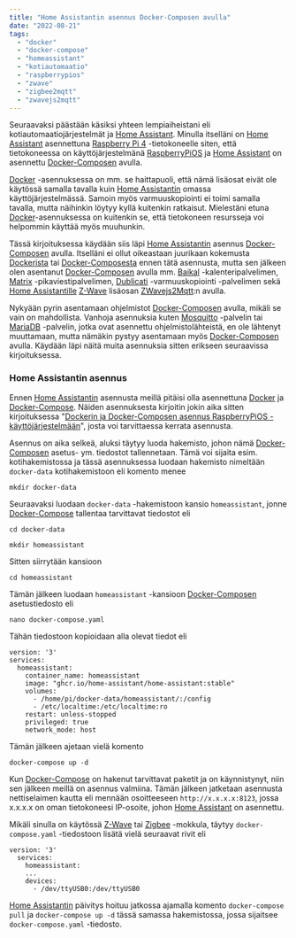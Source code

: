 ```yaml
---
title: "Home Assistantin asennus Docker-Composen avulla"
date: "2022-08-21"
tags: 
  - "docker"
  - "docker-compose"
  - "homeassistant"
  - "kotiautomaatio"
  - "raspberrypios"
  - "zwave"
  - "zigbee2mqtt"
  - "zwavejs2mqtt"
---
```


Seuraavaksi päästään käsiksi yhteen lempiaiheistani eli kotiautomaatiojärjestelmät ja [Home Assistant](https://www.home-assistant.io/). Minulla itselläni on [Home Assistant](https://www.home-assistant.io/) asennettuna [Raspberry Pi 4](https://www.raspberrypi.com/products/raspberry-pi-4-model-b/) -tietokoneelle siten, että tietokoneessa on käyttöjärjestelmänä [RaspberryPiOS](https://www.raspberrypi.com/software/) ja [Home Assistant](https://www.home-assistant.io/) on asennettu [Docker-Composen](https://docs.docker.com/compose/) avulla.

[Docker](https://www.docker.com/) -asennuksessa on mm. se haittapuoli, että nämä lisäosat eivät ole käytössä samalla tavalla kuin [Home Assistantin](https://www.home-assistant.io/) omassa käyttöjärjestelmässä. Samoin myös varmuuskopiointi ei toimi samalla tavalla, mutta näihinkin löytyy kyllä kuitenkin ratkaisut. Mielestäni etuna [Docker](https://www.docker.com/)\-asennuksessa on kuitenkin se, että tietokoneen resursseja voi helpommin käyttää myös muuhunkin.

Tässä kirjoituksessa käydään siis läpi [Home Assistantin](https://www.home-assistant.io/) asennus [Docker-Composen](https://docs.docker.com/compose/) avulla. Itselläni ei ollut oikeastaan juurikaan kokemusta [Dockerista](https://www.docker.com/) tai [Docker-Composesta](https://docs.docker.com/compose/) ennen tätä asennusta, mutta sen jälkeen olen asentanut [Docker-Composen](https://docs.docker.com/compose/) avulla mm. [Baikal](https://sabre.io/baikal/) -kalenteripalvelimen, [Matrix](https://matrix.org/) -pikaviestipalvelimen, [Dublicati](https://www.duplicati.com/) -varmuuskopiointi -palvelimen sekä [Home Assistantille](https://www.home-assistant.io/) [Z-Wave](https://en.wikipedia.org/wiki/Z-Wave) lisäosan [ZWavejs2Mqtt](https://zwave-js.github.io/zwavejs2mqtt/#/):n avulla.

Nykyään pyrin asentamaan ohjelmistot [Docker-Composen](https://docs.docker.com/compose/) avulla, mikäli se vain on mahdollista. Vanhoja asennuksia kuten [Mosquitto](https://mosquitto.org/) -palvelin tai [MariaDB](https://mariadb.org/) -palvelin, jotka ovat asennettu ohjelmistolähteistä, en ole lähtenyt muuttamaan, mutta nämäkin pystyy asentamaan myös [Docker-Composen](https://docs.docker.com/compose/) avulla. Käydään läpi näitä muita asennuksia sitten erikseen seuraavissa kirjoituksessa.

### Home Assistantin asennus

Ennen [Home Assistantin](https://www.home-assistant.io/) asennusta meillä pitäisi olla asennettuna [Docker](https://www.docker.com/) ja [Docker-Compose](https://docs.docker.com/compose/). Näiden asennuksesta kirjoitin jokin aika sitten kirjoituksessa "[Dockerin ja Docker-Composen asennus RaspberryPiOS -käyttöjärjestelmään](https://fasted.dy.fi/index.php/2022/08/dockerin-ja-docker-composen-asennus-raspberrypios-kayttojarjestelmaan/)", josta voi tarvittaessa kerrata asennusta.

Asennus on aika selkeä, aluksi täytyy luoda hakemisto, johon nämä [Docker-Composen](https://docs.docker.com/compose/) asetus- ym. tiedostot tallennetaan. Tämä voi sijaita esim. kotihakemistossa ja tässä asennuksessa luodaan hakemisto nimeltään `docker-data` kotihakemistoon eli komento menee

`mkdir docker-data`

Seuraavaksi luodaan `docker-data` -hakemistoon kansio `homeassistant`, jonne [Docker-Compose](https://docs.docker.com/compose/) tallentaa tarvittavat tiedostot eli

`cd docker-data`

`mkdir homeassistant`

Sitten siirrytään kansioon

`cd homeassistant`

Tämän jälkeen luodaan `homeassistant` -kansioon [Docker-Composen](https://docs.docker.com/compose/) asetustiedosto eli

`nano docker-compose.yaml`

Tähän tiedostoon kopioidaan alla olevat tiedot eli

```
version: '3'
services:
  homeassistant:
    container_name: homeassistant
    image: "ghcr.io/home-assistant/home-assistant:stable"
    volumes:
      - /home/pi/docker-data/homeassistant/:/config
      - /etc/localtime:/etc/localtime:ro
    restart: unless-stopped
    privileged: true
    network_mode: host
```

Tämän jälkeen ajetaan vielä komento

`docker-compose up -d`

Kun [Docker-Compose](https://docs.docker.com/compose/) on hakenut tarvittavat paketit ja on käynnistynyt, niin sen jälkeen meillä on asennus valmiina. Tämän jälkeen jatketaan asennusta nettiselaimen kautta eli mennään osoitteeseen `http://x.x.x.x:8123`, jossa x.x.x.x on oman tietokoneesi IP-osoite, johon [Home Assistant](https://www.home-assistant.io/) on asennettu.

Mikäli sinulla on käytössä [Z-Wave](https://en.wikipedia.org/wiki/Z-Wave) tai [Zigbee](https://en.wikipedia.org/wiki/Zigbee) -mokkula, täytyy `docker-compose.yaml` -tiedostoon lisätä vielä seuraavat rivit eli

```
version: '3'
  services:
    homeassistant:
    ...
    devices:
      - /dev/ttyUSB0:/dev/ttyUSB0
```

[Home Assistantin](https://www.home-assistant.io/) päivitys hoituu jatkossa ajamalla komento `docker-compose pull` ja `docker-compose up -d` tässä samassa hakemistossa, jossa sijaitsee `docker-compose.yaml` \-tiedosto.

